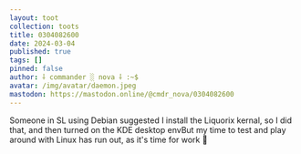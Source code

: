 ```yaml
---
layout: toot
collection: toots
title: 0304082600
date: 2024-03-04
published: true
tags: []
pinned: false
author: ⸸ commander ░ nova ⸸ :~$
avatar: /img/avatar/daemon.jpeg
mastodon: https://mastodon.online/@cmdr_nova/0304082600
---
```


Someone in SL using Debian suggested I install the Liquorix kernal, so I did that, and then turned on the KDE desktop envBut my time to test and play around with Linux has run out, as it's time for work 🤢
